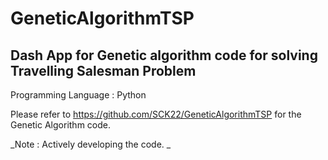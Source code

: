 # GeneticAlgorithmTSP
## Dash App for Genetic algorithm code for solving Travelling Salesman Problem

Programming Language : Python

Please refer to https://github.com/SCK22/GeneticAlgorithmTSP for the Genetic Algorithm code.

_Note : Actively developing the code. _
